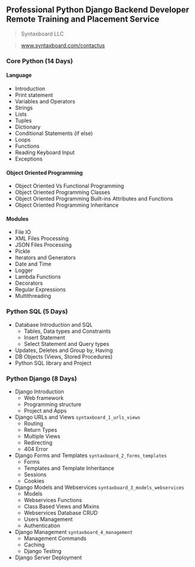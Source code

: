 ## Professional Python Django Backend Developer Remote Training and Placement Service

> Syntaxboard LLC

> www.syntaxboard.com/contactus




### Core Python (14 Days)
#### Language
* Introduction 
* Print statement
* Variables and Operators
* Strings
* Lists
* Tuples
* Dictionary
* Conditional Statements (if else)
* Loops
* Functions
* Reading Keyboard Input
* Exceptions
#### Object Oriented Programming
* Object Oriented Vs Functional Programming 
* Object Oriented Programming Classes
* Object Oriented Programming Built-ins Attributes and Functions
* Object Oriented Programming Inheritance
#### Modules
* File IO
* XML Files Processing
* JSON Files Processing
* Pickle
* Iterators and Generators
* Date and Time
* Logger
* Lambda Functions
* Decorators
* Regular Expressions
* Multithreading

### Python SQL (5 Days)
* Database Introduction and SQL
    * Tables, Data types and Constraints
    * Insert Statement
    * Select Statement and Query types
* Updates, Deletes and Group by, Having
* DB Objects (Views, Stored Procedures)
* Python SQL library and Project
### Python Django (8 Days)
* Django Introduction
  * Web framework
  * Programming structure
  * Project and Apps
* Django URLs and Views `syntaxboard_1_urls_views`
  * Routing
  * Return Types
  * Multiple Views
  * Redirecting
  * 404 Error
* Django Forms and Templates `syntaxboard_2_forms_templates`
  * Forms
  * Templates and Template Inheritance
  * Sessions
  * Cookies
* Django Models and Webservices `syntaxboard_3_models_webservices`
  * Models
  * Webservices Functions
  * Class Based Views and Mixins
  * Webservices Database CRUD
  * Users Management
  * Authentication
* Django Management `syntaxboard_4_management`
  * Management Commands
  * Caching
  * Django Testing
* Django Server Deployment
